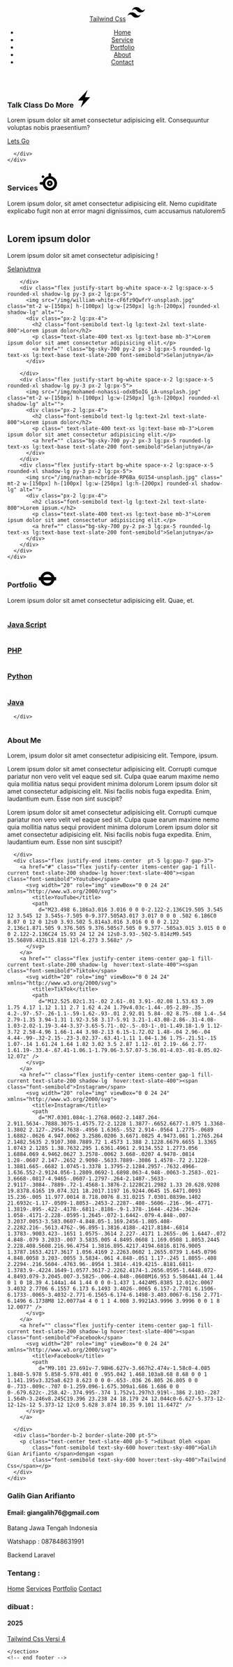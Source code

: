 <!doctype html>
<html>

<head>
  <meta charset="UTF-8">
  <meta name="viewport" content="width=device-width, initial-scale=1.0">
  <link href="src/output.css" rel="stylesheet">
  <link rel="stylesheet" href="https://cdnjs.cloudflare.com/ajax/libs/font-awesome/6.7.2/css/all.min.css"
    integrity="sha512-Evv84Mr4kqVGRNSgIGL/F/aIDqQb7xQ2vcrdIwxfjThSH8CSR7PBEakCr51Ck+w+/U6swU2Im1vVX0SVk9ABhg=="
    crossorigin="anonymous" referrerpolicy="no-referrer" />
</head>

<body>
  <!-- header -->
  <header class="bg-slate-700 sticky top-0">
    <nav class="w-11/12 md:container md:flex md:justify-between mx-auto md:items-center">
      <div class="flex justify-between md:flex gap-2 items-center ">
        <a href="#portfolio" class="font-bold text-2xl md:text-3xl py-5 text-white">Tailwind <span
            class="text-slate-400">Css</span></a>
        <span class="fill-current text-sky-300 hidden md:flex"><svg width="40" role="img" viewBox="0 0 24 24"
            xmlns="http://www.w3.org/2000/svg">
            <title>Tailwind CSS</title>
            <path
              d="M12.001,4.8c-3.2,0-5.2,1.6-6,4.8c1.2-1.6,2.6-2.2,4.2-1.8c0.913,0.228,1.565,0.89,2.288,1.624 C13.666,10.618,15.027,12,18.001,12c3.2,0,5.2-1.6,6-4.8c-1.2,1.6-2.6,2.2-4.2,1.8c-0.913-0.228-1.565-0.89-2.288-1.624 C16.337,6.182,14.976,4.8,12.001,4.8z M6.001,12c-3.2,0-5.2,1.6-6,4.8c1.2-1.6,2.6-2.2,4.2-1.8c0.913,0.228,1.565,0.89,2.288,1.624 c1.177,1.194,2.538,2.576,5.512,2.576c3.2,0,5.2-1.6,6-4.8c-1.2,1.6-2.6,2.2-4.2,1.8c-0.913-0.228-1.565-0.89-2.288-1.624 C10.337,13.382,8.976,12,6.001,12z" />
          </svg></span>
        <a id="" class="md:hidden humbuger">
          <i id="bar" class="text-2xl text-white fa-solid fa-bars"></i>
          <span id="close" class="hidden"><i class="fa-solid fa-xmark text-3xl text-white hidden"></i></span>
        </a>
      </div>
      <ul id=""
        class="menu hidden md:top-0 md:w-auto md:bg-slate-700 md:relative md:divide-y-0 md:flex md:gap-5 md:py-2">
        <li class="font-semibold text-lg md:font-semibold md:text-xl text-slate-300 py-2 hover:text-slate-100">
          <a href="#home">Home</a>
        <li class="font-semibold text-lg md:font-semibold md:text-xl text-slate-300 py-2 hover:text-slate-100">
          <a href="#service">Service</a>
        <li class="font-semibold text-lg md:font-semibold md:text-xl text-slate-300 py-2 hover:text-slate-100">
          <a href="#portfolio">Portfolio</a>
        <li class="font-semibold text-lg md:font-semibold md:text-xl text-slate-300 md:px-2 py-2 hover:text-slate-100">
          <a href="#about">About</a>
        <li class="font-semibold text-lg md:font-semibold md:text-xl text-slate-300 md:py-2 py-2">
          <a href="#kontak"
            class="md:bg-slate-700 md:hover:bg-slate-700 hover:text-slate-100 md:py-2 md:px-5 md:rounded-lg md:border-2 md:border-sky-400">Contact</a>
        </li>
      </ul>
    </nav>
  </header>
  <!-- end header -->

  <!-- home -->
  <section id="home" class="bg-slate-800 pb-15 pt-30">
    <div class="w-12/12 md:container mx-auto text-center flex items-center justify-center">
      <div class="px-2 md:px-4">
        <h3 class="font-bold text-white text-3xl md:text-5xl md:mb-4 flex justify-center items-center gap-2">Talk <span
            class="text-sky-500">Class </span>Do More <span class="fill-current text-sky-500 hover:text-sky-200"><svg
              width="40" role="img" viewBox="0 0 24 24" xmlns="http://www.w3.org/2000/svg">
              <title>StackBlitz</title>
              <path d="M10.797 14.182H3.635L16.728 0l-3.525 9.818h7.162L7.272 24l3.524-9.818Z" />
            </svg></span></h3>
        <p class="text-center text-slate-400 font-semibold">Lorem ipsum dolor sit amet consectetur adipisicing elit.
          Consequuntur voluptas nobis praesentium?</p>
        <div class="py-12 mx-auto px-4">
          <a href="#about"
            class="font-bold text-2xl md:text-4xl bg-red-700 text-slate-100 py-2 px-5 md:py-3 md:px-7 rounded-full hover:bg-red-500 hover:text-white">Lets
            Go</a>
        </div>

      </div>
    </div>
  </section>
  <!-- end home -->
  <!-- service -->
  <section id="service" class="bg-slate-700 lg:pb-30 pb-80">
    <div class="w-12/12 md:container mx-auto h-screen pt-5">
      <h3
        class="text-center text-slate-400 px-4 font-bold text-3xl md:text-5xl hover:text-slate-100 flex items-center justify-center gap-2">
        Services <span class="fill-current text-sky-500 hover:text-sky-300"><svg width="40" role="img"
            viewBox="0 0 24 24" xmlns="http://www.w3.org/2000/svg">
            <title>Steelseries</title>
            <path
              d="M14.08008 0c-1.00234 0-1.8125.80893-1.8125 1.8086v2.57226c-4.01871.7444-7.19505 3.9119-7.93946 7.91992H1.8125c-1.001 0-1.8125.80698-1.8125 1.80664 0 .99833.8115 1.8086 1.8125 1.8086h2.51563C5.18077 20.5094 9.22875 24 14.08008 24 19.54884 24 24 19.56148 24 14.10742c0-4.83662-3.50067-8.87524-8.10742-9.72656V1.80859C15.89258.80893 15.08108 0 14.08008 0ZM4.69336 3.17578c-1.00368 0-1.8164.80955-1.8164 1.81055 0 .99966.81272 1.8125 1.8164 1.8125 1.001 0 1.8164-.81284 1.8164-1.8125 0-1.001-.8154-1.81055-1.8164-1.81055zm9.38672 4.65625c3.46809 0 6.29297 2.81398 6.29297 6.2754 0 3.46006-2.82488 6.27734-6.29297 6.27734-3.46943 0-6.29297-2.81728-6.29297-6.27735 0-3.4614 2.82354-6.27539 6.29297-6.27539zm-.01758 2.4043c-2.14634 0-3.89258 1.73986-3.89258 3.88086S11.91616 18 14.0625 18c2.14634 0 3.89258-1.74182 3.89258-3.88281 0-2.141-1.74624-3.88086-3.89258-3.88086zm0 2.7168c.6455 0 1.16797.51989 1.16797 1.16406 0 .64283-.52246 1.16797-1.16797 1.16797-.64417 0-1.16992-.52514-1.16992-1.16797 0-.64417.52575-1.16407 1.16992-1.16407z" />
          </svg></span></h3>
      <p class="text-center font-semibold text-slate-400 mt-5 px-2 md:px-4 md:text-md">Lorem ipsum dolor, sit amet
        consectetur adipisicing elit. Nemo cupiditate explicabo fugit non at error magni dignissimos, cum accusamus
        natulorem5
      </p>
      <div class="grid grid-cols-1 lg:grid-cols-2 gap-3 lg:gap-3 justify-center mt-5 px-4">
        <div class="flex items-start bg-white space-x-1 lg:space-x-5 rounded-xl shadow-lg px-2 py-3 lg:px-5">
          <img src="/img/averie-woodard-5d20kdvFCfA-unsplash.jpg" class="mt-2 w-[150px] h-[100px] lg:w-[250px] lg:h-[200px] rounded-xl shadow-lg"
            alt="">
          <div class=" px-1 lg:px-4">
            <h2 class="font-semibold text-lg lg:text-2xl text-slate-800">Lorem ipsum dolor</h2>
            <p class=" text-slate-400 text-xs lg:text-base mb-3">Lorem ipsum dolor sit amet consectetur adipisicing 
              !</p>
            <a href="" class="bg-sky-700 py-2 px-3 lg:px-5 rounded-lg text-xs lg:text-base text-slate-200 font-semibold">Selanjutnya</a>
          </div>

        </div>
        <div class="flex justify-start bg-white space-x-2 lg:space-x-5 rounded-xl shadow-lg py-3 px-2 lg:px-5">
          <img src="/img/william-white-cF6fz9QwfrY-unsplash.jpg" class="mt-2 w-[150px] h-[100px] lg:w-[250px] lg:h-[200px] rounded-xl shadow-lg" alt="">
          <div class="px-2 lg:px-4">
            <h2 class="font-semibold text-lg lg:text-2xl text-slate-800">Lorem ipsum dolor</h2>
            <p class="text-slate-400 text-xs lg:text-base mb-3">Lorem ipsum dolor sit amet consectetur adipisicing elit.</p>
            <a href="" class="bg-sky-700 py-2 px-3 lg:px-5 rounded-lg text-xs lg:text-base text-slate-200 font-semibold">Selanjutnya</a>
          </div>

        </div>
        <div class="flex justify-start bg-white space-x-2 lg:space-x-5 rounded-xl shadow-lg py-3 px-2 lg:px-5">
          <img src="/img/mohamed-nohassi-odxB5oIG_iA-unsplash.jpg" class="mt-2 w-[150px] h-[100px] lg:w-[250px] lg:h-[200px] rounded-xl shadow-lg" alt="">
          <div class="px-2 lg:px-4">
            <h2 class="font-semibold text-lg lg:text-2xl text-slate-800">Lorem ipsum dolor</h2>
            <p class=" text-slate-400 text-xs lg:text-base mb-3">Lorem ipsum dolor sit amet consectetur adipisicing elit.</p>
            <a href="" class="bg-sky-700 py-2 px-3 lg:px-5 rounded-lg text-xs lg:text-base text-slate-200 font-semibold">Selanjutnya</a>
          </div>
        </div>
        <div class="flex justify-start bg-white space-x-2 lg:space-x-5 rounded-xl shadow-lg py-3 px-2 lg:px-5">
          <img src="/img/nathan-mcbride-RP6Ba_6U154-unsplash.jpg" class=" mt-2 w-[150px] h-[100px] lg:w-[250px] lg:h-[200px] rounded-xl shadow-lg" alt="">
          <div class="px-2 lg:px-4">
            <h2 class="font-semibold text-lg lg:text-2xl text-slate-800">Lorem ipsum.</h2>
            <p class="text-slate-400 text-xs lg:text-base mb-3">Lorem ipsum dolor sit amet consectetur adipisicing elit.</p>
            <a href="" class="bg-sky-700 py-2 px-3 lg:px-5 rounded-lg text-xs lg:text-base text-slate-200 font-semibold">Selanjutnya</a>
          </div>
        </div>
      </div>
    </div>
  </section>
  <!-- end service -->
  <!-- portfolio -->
  <section id="portfolio" class="bg-slate-800 pt-20 pb-15">
    <div class="w-12/12 md:container mx-auto">
      <div class="mx-auto px-4">
        <h3 class="text-center font-bold text-3xl md:text-5xl text-slate-200 mb-5 flex gap-3 justify-center">Portfolio <span
            class="fill-current text-sky-700 hover:text-sky-500"><svg width="40" role="img" viewBox="0 0 24 24"
              xmlns="http://www.w3.org/2000/svg">
              <title>Transport for London</title>
              <path
                d="M12 2.25a9.73 9.73 0 0 0-9.49 7.5H0v4.5h2.51a9.73 9.73 0 0 0 9.49 7.5c4.62 0 8.48-3.2 9.49-7.5H24v-4.5h-2.51A9.73 9.73 0 0 0 12 2.25zM12 6c2.5 0 4.66 1.56 5.56 3.75H6.44A6.02 6.02 0 0 1 12 6zm-5.56 8.25h11.12A6.02 6.02 0 0 1 12 18a6.02 6.02 0 0 1-5.56-3.75Z" />
            </svg></span></h3>
        <p class="text-center font-medium text-slate-500 mb-5">Lorem ipsum dolor sit amet consectetur adipisicing elit.
          Quae, et.</p>
      </div>
      <div class="grid grid-cols-2 px-2 md:px-4 md:grid-cols-4 mx-auto gap-2 md:gap-5">
        <div class="rounded-lg shadow-lg py-2 px-4 bg-slate-500 hover:bg-slate-300 hover:text-slate-500">
          <a href="#" class="">
            <img src="./img/averie-woodard-5d20kdvFCfA-unsplash.jpg" alt="" class="w-full rounded-lg">
            <h3 class="text-center text-2xl font-bold text-slate-400 py-3">Java Script</h3>
          </a>
        </div>
        <div class="rounded-lg shadow-lg py-2 px-4 bg-slate-500 hover:bg-slate-300">
          <a href="#" class="">
            <img src="./img/becca-tapert--A_Sx8GrRWg-unsplash.jpg" alt="" class="w-full rounded-lg">
            <h3 class="text-center text-2xl font-bold text-slate-400 py-3">PHP</h3>
          </a>
        </div>
        <div class="rounded-lg shadow-lg py-2 px-4 bg-slate-500 hover:bg-slate-300 hover:text-slate-500">
          <a href="#" class="">
            <img src="./img/mohamed-nohassi-odxB5oIG_iA-unsplash.jpg" alt="" class="w-full rounded-lg">
            <h3 class="text-center text-2xl font-bold text-slate-400 py-3">Python</h3>
          </a>
        </div>
        <div class="rounded-lg shadow-lg py-2 px-4 bg-slate-500 hover:bg-slate-300 hover:text-slate-500">
          <a href="#" class="">
            <img src="./img/william-white-cF6fz9QwfrY-unsplash.jpg" alt="" class="w-full rounded-lg">
            <h3 class="text-center text-2xl font-bold text-slate-400 py-3">Java</h3>
          </a>
        </div>


      </div>
  </section>
  </div>
  <!-- end portfolio -->
  <!-- about -->
  <section id="about" class="bg-slate-700 pt-7 pb-5">
    <div class="md:container px-2 mx-auto">
      <div class="w-full md:flex justify-center gap-8">
        <img src="./img/averie-woodard-5d20kdvFCfA-unsplash.jpg" alt=""class="w-[400px] h-[350] md:w-[400px] md:h-[350px] mx-auto rounded-lg"
          class=" rounded-lg border-4 border-slate-300">
        <div class="px-5 border-l-2 border-b-2 border-slate-200">
          <h3 class="font-bold text-3xl md:text-5xl text-slate-400 text-center pt-10 md:pt-0 mb-3">About Me</h3>
          <p class="font-medium text-md md:text-xl text-slate-500 text-center mb-5">Lorem, ipsum dolor sit amet consectetur
            adipisicing elit. Tempore, ipsum.</p>
          <p class="font-medium text-md md:text-lg text-slate-400">Lorem ipsum dolor sit amet consectetur adipisicing elit. Corrupti cumque
            pariatur non vero velit vel eaque sed sit. Culpa quae earum maxime nemo quia mollitia natus sequi provident
            minima dolorum Lorem ipsum dolor sit amet consectetur adipisicing elit. Nisi facilis nobis fuga expedita.
            Enim, laudantium eum. Esse non sint suscipit?</p>
          <p class="font-medium text-md md:text-lg text-slate-400 pb-3">Lorem ipsum dolor sit amet consectetur adipisicing elit. Corrupti
            cumque pariatur non vero velit vel eaque sed sit. Culpa quae earum maxime nemo quia mollitia natus sequi
            provident minima dolorum Lorem ipsum dolor sit amet consectetur adipisicing elit. Nisi facilis nobis fuga
            expedita. Enim, laudantium eum. Esse non sint suscipit?</p>
        </div>

      </div>
      <div class="flex justify-end items-center  pt-5 lg:gap-7 gap-3">
        <a href="#" class="flex justify-center items-center gap-1 fill-current text-slate-200 shadow-lg hover:text-slate-400"><span class="font-semibold">Youtube</span>
          <svg width="20" role="img" viewBox="0 0 24 24" xmlns="http://www.w3.org/2000/svg">
            <title>YouTube</title>
            <path
              d="M23.498 6.186a3.016 3.016 0 0 0-2.122-2.136C19.505 3.545 12 3.545 12 3.545s-7.505 0-9.377.505A3.017 3.017 0 0 0 .502 6.186C0 8.07 0 12 0 12s0 3.93.502 5.814a3.016 3.016 0 0 0 2.122 2.136c1.871.505 9.376.505 9.376.505s7.505 0 9.377-.505a3.015 3.015 0 0 0 2.122-2.136C24 15.93 24 12 24 12s0-3.93-.502-5.814zM9.545 15.568V8.432L15.818 12l-6.273 3.568z" />
          </svg>
        </a>
        <a href="" class="flex justify-center items-center gap-1 fill-current text-slate-200 shadow-lg  hover:text-slate-400"><span class="font-semibold">Tiktok</span>
          <svg width="20" role="img" viewBox="0 0 24 24" xmlns="http://www.w3.org/2000/svg">
            <title>TikTok</title>
            <path
              d="M12.525.02c1.31-.02 2.61-.01 3.91-.02.08 1.53.63 3.09 1.75 4.17 1.12 1.11 2.7 1.62 4.24 1.79v4.03c-1.44-.05-2.89-.35-4.2-.97-.57-.26-1.1-.59-1.62-.93-.01 2.92.01 5.84-.02 8.75-.08 1.4-.54 2.79-1.35 3.94-1.31 1.92-3.58 3.17-5.91 3.21-1.43.08-2.86-.31-4.08-1.03-2.02-1.19-3.44-3.37-3.65-5.71-.02-.5-.03-1-.01-1.49.18-1.9 1.12-3.72 2.58-4.96 1.66-1.44 3.98-2.13 6.15-1.72.02 1.48-.04 2.96-.04 4.44-.99-.32-2.15-.23-3.02.37-.63.41-1.11 1.04-1.36 1.75-.21.51-.15 1.07-.14 1.61.24 1.64 1.82 3.02 3.5 2.87 1.12-.01 2.19-.66 2.77-1.61.19-.33.4-.67.41-1.06.1-1.79.06-3.57.07-5.36.01-4.03-.01-8.05.02-12.07z" />
          </svg>
        </a>
        <a href="" class="flex justify-center items-center gap-1 fill-current text-slate-200 shadow-lg  hover:text-slate-400"><span class="font-semibold">Instagram</span>
          <svg width="20" role="img" viewBox="0 0 24 24" xmlns="http://www.w3.org/2000/svg">
            <title>Instagram</title>
            <path
              d="M7.0301.084c-1.2768.0602-2.1487.264-2.911.5634-.7888.3075-1.4575.72-2.1228 1.3877-.6652.6677-1.075 1.3368-1.3802 2.127-.2954.7638-.4956 1.6365-.552 2.914-.0564 1.2775-.0689 1.6882-.0626 4.947.0062 3.2586.0206 3.6671.0825 4.9473.061 1.2765.264 2.1482.5635 2.9107.308.7889.72 1.4573 1.388 2.1228.6679.6655 1.3365 1.0743 2.1285 1.38.7632.295 1.6361.4961 2.9134.552 1.2773.056 1.6884.069 4.9462.0627 3.2578-.0062 3.668-.0207 4.9478-.0814 1.28-.0607 2.147-.2652 2.9098-.5633.7889-.3086 1.4578-.72 2.1228-1.3881.665-.6682 1.0745-1.3378 1.3795-2.1284.2957-.7632.4966-1.636.552-2.9124.056-1.2809.0692-1.6898.063-4.948-.0063-3.2583-.021-3.6668-.0817-4.9465-.0607-1.2797-.264-2.1487-.5633-2.9117-.3084-.7889-.72-1.4568-1.3876-2.1228C21.2982 1.33 20.628.9208 19.8378.6165 19.074.321 18.2017.1197 16.9244.0645 15.6471.0093 15.236-.005 11.977.0014 8.718.0076 8.31.0215 7.0301.0839m.1402 21.6932c-1.17-.0509-1.8053-.2453-2.2287-.408-.5606-.216-.96-.4771-1.3819-.895-.422-.4178-.6811-.8186-.9-1.378-.1644-.4234-.3624-1.058-.4171-2.228-.0595-1.2645-.072-1.6442-.079-4.848-.007-3.2037.0053-3.583.0607-4.848.05-1.169.2456-1.805.408-2.2282.216-.5613.4762-.96.895-1.3816.4188-.4217.8184-.6814 1.3783-.9003.423-.1651 1.0575-.3614 2.227-.4171 1.2655-.06 1.6447-.072 4.848-.079 3.2033-.007 3.5835.005 4.8495.0608 1.169.0508 1.8053.2445 2.228.408.5608.216.96.4754 1.3816.895.4217.4194.6816.8176.9005 1.3787.1653.4217.3617 1.056.4169 2.2263.0602 1.2655.0739 1.645.0796 4.848.0058 3.203-.0055 3.5834-.061 4.848-.051 1.17-.245 1.8055-.408 2.2294-.216.5604-.4763.96-.8954 1.3814-.419.4215-.8181.6811-1.3783.9-.4224.1649-1.0577.3617-2.2262.4174-1.2656.0595-1.6448.072-4.8493.079-3.2045.007-3.5825-.006-4.848-.0608M16.953 5.5864A1.44 1.44 0 1 0 18.39 4.144a1.44 1.44 0 0 0-1.437 1.4424M5.8385 12.012c.0067 3.4032 2.7706 6.1557 6.173 6.1493 3.4026-.0065 6.157-2.7701 6.1506-6.1733-.0065-3.4032-2.771-6.1565-6.174-6.1498-3.403.0067-6.156 2.771-6.1496 6.1738M8 12.0077a4 4 0 1 1 4.008 3.9921A3.9996 3.9996 0 0 1 8 12.0077" />
          </svg>
        </a>
        <a href="" class="flex justify-center items-center gap-1 fill-current text-slate-200 shadow-lg hover:text-slate-400"><span class="font-semibold">Facebook</span>
          <svg width="20" role="img" viewBox="0 0 24 24" xmlns="http://www.w3.org/2000/svg">
            <title>Facebook</title>
            <path
              d="M9.101 23.691v-7.98H6.627v-3.667h2.474v-1.58c0-4.085 1.848-5.978 5.858-5.978.401 0 .955.042 1.468.103a8.68 8.68 0 0 1 1.141.195v3.325a8.623 8.623 0 0 0-.653-.036 26.805 26.805 0 0 0-.733-.009c-.707 0-1.259.096-1.675.309a1.686 1.686 0 0 0-.679.622c-.258.42-.374.995-.374 1.752v1.297h3.919l-.386 2.103-.287 1.564h-3.246v8.245C19.396 23.238 24 18.179 24 12.044c0-6.627-5.373-12-12-12s-12 5.373-12 12c0 5.628 3.874 10.35 9.101 11.647Z" />
          </svg>
        </a>
       
      </div>
      <div class="border-b-2 border-slate-200 pt-5">
        <p class="text-center text-slate-400 pb-5 ">dibuat Oleh <span
            class="font-semibold text-sky-600 hover:text-sky-400">Galih Gian Arifianto </span>dengan <span
            class="font-semibold text-sky-600 hover:text-sky-400">Tailwind Css</span></p>
      </div>
    </div>
  </section>
  <!-- end about -->
   <!-- footer -->
    <section class="bg-slate-800 pt-10 pb-5">
      <div class="md:w-full md:container md:mx-auto md:justify-between  w-12/12 flex flex-wrap justify-center">
        <div class="md:w-1/3 w-full px-6 mb-2">
          <h3 class="font-bold text-2xl text-slate-300">Galih Gian Arifianto</h3>
          <h4 class="font-medium text-slate-400">Email: giangalih76@gmail.com</h4>
          <p class="font-medium text-slate-400">Batang Jawa Tengah Indonesia</p>
          <p class="font-medium text-slate-400">Watshapp : 087848631991</p>
          <p class="font-medium text-slate-500">Backend Laravel</p>
        </div>
       <div class="md:w-1/3 w-full px-6 mb-2">
        <h3 class="font-bold text-2xl text-slate-300">Tentang :</h3>
        <a href="#home" class="block text-slate-400 font-medium">Home</a>
        <a href="#service" class="block text-slate-400 font-medium">Services</a>
        <a href="#portfolo" class="block text-slate-400 font-medium">Portfolio</a>
        <a href="#about" class="block text-slate-400 font-medium">Contact</a>
       </div>
       <div class="md:w-1/3 px-6 w-full mb-2">
        <h3 class="font-bold text-slate-300 text-2xl">dibuat :</h3>
        <h4 class="font-semibold text-slate-400 ">2025</h4>
        <a href="" class="text-slate-400 font-semibold">Tailwind Css Versi 4</a>
      </div>
      </div>
    
    </section>
    <!-- end footer -->

  <script src="./script.js"></script>
</body>

</html>

